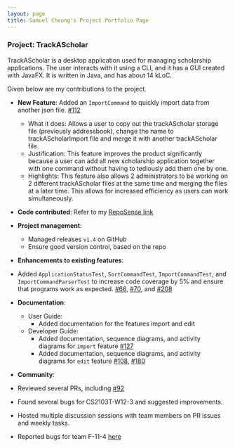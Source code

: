 ```yaml
---
layout: page
title: Samuel Cheong's Project Portfolio Page
---
```


### Project: TrackAScholar

TrackAScholar is a desktop application used for managing scholarship applications.
The user interacts with it using a CLI, and it has a GUI created with JavaFX.
It is written in Java, and has about 14 kLoC.

Given below are my contributions to the project.

* **New Feature**: Added an `ImportCommand` to quickly import data from another json file. [#112](https://github.com/AY2223S1-CS2103T-W10-3/tp/pull/112)

  * What it does: Allows a user to copy out the trackAScholar storage file (previously addressbook), change the name to trackAScholarImport file and merge it with another trackAScholar file.
  * Justification: This feature improves the product significantly because a user can add all new scholarship application together with one command without having to tediously add them one by one.
  * Highlights: This feature also allows 2 administrators to be working on 2 different trackAScholar files at the same time and merging the files at a later time. This allows for increased efficiency as users can work simultaneously.

* **Code contributed**: Refer to my [RepoSense link](https://nus-cs2103-ay2223s1.github.io/tp-dashboard/?search=w10-3&sort=groupTitle&sortWithin=title&timeframe=commit&mergegroup=&groupSelect=groupByRepos&breakdown=true&checkedFileTypes=docs~functional-code~test-code~other&since=2022-09-16&tabOpen=true&tabType=zoom&zA=samuelcheongws&zR=AY2223S1-CS2103T-W10-3%2Ftp%5Bmaster%5D&zACS=134.73076923076923&zS=2022-09-16&zFS=w10-3&zU=2022-11-04&zMG=false&zFTF=commit&zFGS=groupByRepos&zFR=false)

* **Project management**:
  * Managed releases `v1.4` on GitHub
  * Ensure good version control, based on the repo

* **Enhancements to existing features**: 
* Added `ApplicationStatusTest`, `SortCommandTest`, `ImportCommandTest`, and `ImportCommandParserTest` to increase code coverage by 5% and ensure that programs work as expected. [#66](https://github.com/AY2223S1-CS2103T-W10-3/tp/pull/66), [#70](https://github.com/AY2223S1-CS2103T-W10-3/tp/pull/70), and [#208](https://github.com/AY2223S1-CS2103T-W10-3/tp/pull/208)

* **Documentation**: 
  * User Guide: 
    * Added documentation for the features import and edit
  * Developer Guide: 
    * Added documentation, sequence diagrams, and activity diagrams for `import` feature [#127](https://github.com/AY2223S1-CS2103T-W10-3/tp/pull/127)
    * Added documentation, sequence diagrams, and activity diagrams for `edit` feature [#108](https://github.com/AY2223S1-CS2103T-W10-3/tp/pull/108), [#180](https://github.com/AY2223S1-CS2103T-W10-3/tp/pull/180)

* **Community**:
* Reviewed several PRs, including [#92](https://github.com/AY2223S1-CS2103T-W10-3/tp/pull/92)
* Found several bugs for CS2103T-W12-3 and suggested improvements.
* Hosted multiple discussion sessions with team members on PR issues and weekly tasks.
* Reported bugs for team F-11-4 [here](https://github.com/samuelcheongws/ped/issues)
